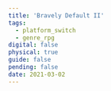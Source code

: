 ```yaml
---
title: 'Bravely Default II'
tags:
  - platform_switch
  - genre_rpg
digital: false
physical: true
guide: false
pending: false
date: 2021-03-02
---
```

